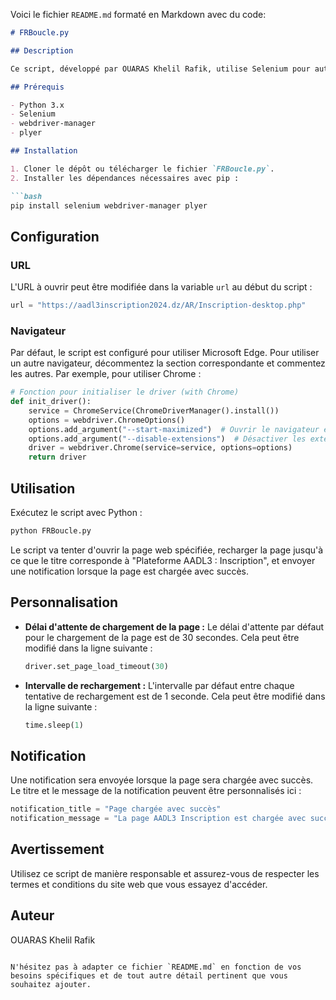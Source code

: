Voici le fichier `README.md` formaté en Markdown avec du code:

```markdown
# FRBoucle.py

## Description

Ce script, développé par OUARAS Khelil Rafik, utilise Selenium pour automatiser l'ouverture et le rechargement d'une page web spécifique jusqu'à ce qu'elle soit chargée avec succès. Lorsqu'elle est chargée, une notification est envoyée pour informer l'utilisateur. Le script est configuré pour utiliser le navigateur Microsoft Edge par défaut, mais peut facilement être modifié pour utiliser d'autres navigateurs comme Chrome, Firefox, ou Safari.

## Prérequis

- Python 3.x
- Selenium
- webdriver-manager
- plyer

## Installation

1. Cloner le dépôt ou télécharger le fichier `FRBoucle.py`.
2. Installer les dépendances nécessaires avec pip :

```bash
pip install selenium webdriver-manager plyer
```

## Configuration

### URL

L'URL à ouvrir peut être modifiée dans la variable `url` au début du script :

```python
url = "https://aadl3inscription2024.dz/AR/Inscription-desktop.php"
```

### Navigateur

Par défaut, le script est configuré pour utiliser Microsoft Edge. Pour utiliser un autre navigateur, décommentez la section correspondante et commentez les autres. Par exemple, pour utiliser Chrome :

```python
# Fonction pour initialiser le driver (with Chrome)
def init_driver():
    service = ChromeService(ChromeDriverManager().install())
    options = webdriver.ChromeOptions()
    options.add_argument("--start-maximized")  # Ouvrir le navigateur en plein écran
    options.add_argument("--disable-extensions")  # Désactiver les extensions
    driver = webdriver.Chrome(service=service, options=options)
    return driver
```

## Utilisation

Exécutez le script avec Python :

```bash
python FRBoucle.py
```

Le script va tenter d'ouvrir la page web spécifiée, recharger la page jusqu'à ce que le titre corresponde à "Plateforme AADL3 : Inscription", et envoyer une notification lorsque la page est chargée avec succès.

## Personnalisation

- **Délai d'attente de chargement de la page :**
  Le délai d'attente par défaut pour le chargement de la page est de 30 secondes. Cela peut être modifié dans la ligne suivante :

  ```python
  driver.set_page_load_timeout(30)
  ```

- **Intervalle de rechargement :**
  L'intervalle par défaut entre chaque tentative de rechargement est de 1 seconde. Cela peut être modifié dans la ligne suivante :

  ```python
  time.sleep(1)
  ```

## Notification

Une notification sera envoyée lorsque la page sera chargée avec succès. Le titre et le message de la notification peuvent être personnalisés ici :

```python
notification_title = "Page chargée avec succès"
notification_message = "La page AADL3 Inscription est chargée avec succès."
```

## Avertissement

Utilisez ce script de manière responsable et assurez-vous de respecter les termes et conditions du site web que vous essayez d'accéder.

## Auteur

OUARAS Khelil Rafik
```

N'hésitez pas à adapter ce fichier `README.md` en fonction de vos besoins spécifiques et de tout autre détail pertinent que vous souhaitez ajouter.

